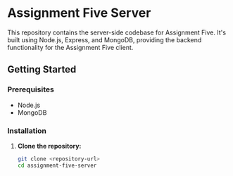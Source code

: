 # Assignment Five Server

This repository contains the server-side codebase for Assignment Five. It's built using Node.js, Express, and MongoDB, providing the backend functionality for the Assignment Five client.

## Getting Started

### Prerequisites

- Node.js
- MongoDB

### Installation

1. **Clone the repository:**

   ```bash
   git clone <repository-url>
   cd assignment-five-server
